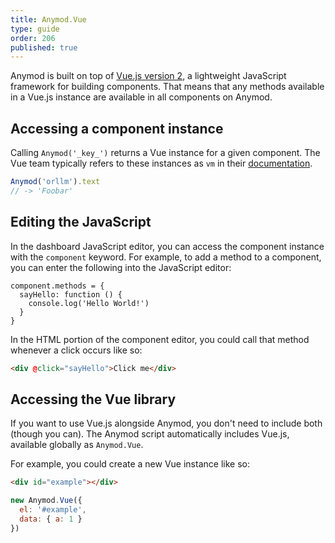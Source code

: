```yaml
---
title: Anymod.Vue
type: guide
order: 206
published: true
---
```


Anymod is built on top of [Vue.js version 2](https://vuejs.org), a lightweight JavaScript framework for building components. That means that any methods available in a Vue.js instance are available in all components on Anymod.

## Accessing a component instance

Calling `Anymod('_key_')` returns a Vue instance for a given component. The Vue team typically refers to these instances as `vm` in their [documentation](https://vuejs.org/v2/api/#Instance-Properties).

```js
Anymod('orllm').text
// -> 'Foobar'
```

## Editing the JavaScript

In the dashboard JavaScript editor, you can access the component instance with the `component` keyword. For example, to add a method to a component, you can enter the following into the JavaScript editor:

```JS
component.methods = {
  sayHello: function () {
    console.log('Hello World!')
  }
}
```

In the HTML portion of the component editor, you could call that method whenever a click occurs like so:

```HTML
<div @click="sayHello">Click me</div>
```

## Accessing the Vue library

If you want to use Vue.js alongside Anymod, you don't need to include both (though you can). The Anymod script automatically includes Vue.js, available globally as `Anymod.Vue`.

For example, you could create a new Vue instance like so:

```html
<div id="example"></div>
```
```js
new Anymod.Vue({
  el: '#example',
  data: { a: 1 }
})
```
